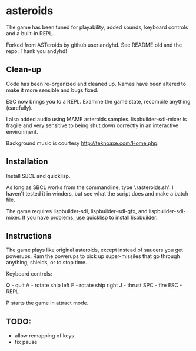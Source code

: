 asteroids
=========

The game has been tuned for playability, added sounds, keyboard controls
and a built-in REPL.

Forked from ASTeroids by github user andyhd.  See README.old and the repo.
Thank you andyhd!

Clean-up 
--------

Code has been re-organized and cleaned up.  Names have been altered
to make it more sensible and bugs fixed.

ESC now brings you to a REPL.  Examine the game state, recompile anything
(carefully).

I also added audio using MAME asteroids samples.  lispbuilder-sdl-mixer is 
fragile and very sensitive to being shut down correctly in an interactive 
environment.

Background music is courtesy http://teknoaxe.com/Home.php.


Installation
------------

Install SBCL and quicklisp.

As long as SBCL works from the commandline, type './asteroids.sh'.  I haven't
tested it in winders, but see what the script does and make a batch file.

The game requires lispbuilder-sdl, lispbuilder-sdl-gfx, and 
lispbuilder-sdl-mixer.  If you have problems, use quicklisp to install 
lispbuilder.

Instructions
------------

The game plays like original asteroids, except instead of saucers you get 
powerups.  Ram the powerups to pick up super-missiles that go through anything,
shields, or to stop time.

Keyboard controls:

Q   - quit 
A   - rotate ship left
F   - rotate ship right
J   - thrust
SPC - fire
ESC - REPL

P starts the game in attract mode.

TODO:
-----

* allow remapping of keys
* fix pause